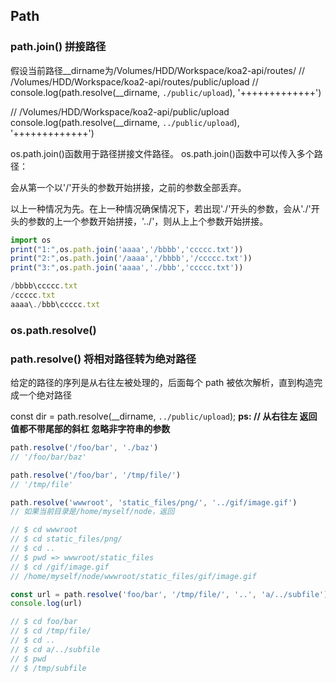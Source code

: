 ## Path

### path.join() 拼接路径

假设当前路径__dirname为/Volumes/HDD/Workspace/koa2-api/routes/
// /Volumes/HDD/Workspace/koa2-api/routes/public/upload 
// console.log(path.resolve(__dirname, `./public/upload`), '+++++++++++++')

// /Volumes/HDD/Workspace/koa2-api/public/upload
console.log(path.resolve(__dirname, `../public/upload`), '+++++++++++++')

os.path.join()函数用于路径拼接文件路径。 
os.path.join()函数中可以传入多个路径：

会从第一个以'/'开头的参数开始拼接，之前的参数全部丢弃。

以上一种情况为先。在上一种情况确保情况下，若出现'./'开头的参数，会从'./'开头的参数的上一个参数开始拼接，'../'，则从上上个参数开始拼接。

```javascript
import os
print("1:",os.path.join('aaaa','/bbbb','ccccc.txt'))
print("2:",os.path.join('/aaaa','/bbbb','/ccccc.txt'))
print("3:",os.path.join('aaaa','./bbb','ccccc.txt'))

/bbbb\ccccc.txt
/ccccc.txt
aaaa\./bbb\ccccc.txt

```

### os.path.resolve()


### path.resolve() 将相对路径转为绝对路径

给定的路径的序列是从右往左被处理的，后面每个 path 被依次解析，直到构造完成一个绝对路径

const dir = path.resolve(__dirname, `../public/upload`);
**ps: // 从右往左 返回值都不带尾部的斜杠 忽略非字符串的参数**

```javascript
path.resolve('/foo/bar', './baz')
// '/foo/bar/baz'

path.resolve('/foo/bar', '/tmp/file/')
// '/tmp/file'

path.resolve('wwwroot', 'static_files/png/', '../gif/image.gif')
// 如果当前目录是/home/myself/node，返回

// $ cd wwwroot
// $ cd static_files/png/
// $ cd ..
// $ pwd => wwwroot/static_files
// $ cd /gif/image.gif
// /home/myself/node/wwwroot/static_files/gif/image.gif

const url = path.resolve('foo/bar', '/tmp/file/', '..', 'a/../subfile')
console.log(url)

// $ cd foo/bar
// $ cd /tmp/file/
// $ cd ..
// $ cd a/../subfile
// $ pwd
// $ /tmp/subfile
```